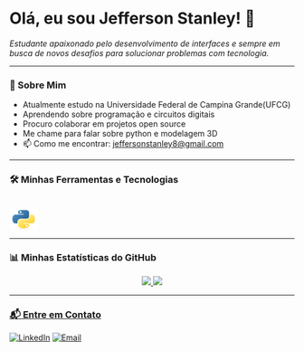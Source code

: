 # Olá, eu sou Jefferson Stanley! 👋

<p align="left">
  <em>Estudante apaixonado pelo desenvolvimento de interfaces e sempre em busca de novos desafios para solucionar problemas com tecnologia.</em>
</p>

---

### 🚀 Sobre Mim
- Atualmente estudo na Universidade Federal de Campina Grande(UFCG)
- Aprendendo sobre programação e circuitos digitais
- Procuro colaborar em projetos open source
- Me chame para falar sobre python e modelagem 3D
- 📫 Como me encontrar: jeffersonstanley8@gmail.com

---

### 🛠️ Minhas Ferramentas e Tecnologias

<div style="display: inline_block"><br>
  <img align="center" alt="Python" height="40" width="50" src="https://raw.githubusercontent.com/devicons/devicon/master/icons/python/python-original.svg">
  </div>

---

### 📊 Minhas Estatísticas do GitHub

<div align="center">
  <a href="https://github.com/[seu-usuario-github]">
  <img height="180em" src="https://github-readme-stats.vercel.app/api?username=[seu-usuario-github]&show_icons=true&theme=dracula&include_all_commits=true&count_private=true"/>
  <img height="180em" src="https://github-readme-stats.vercel.app/api/top-langs/?username=[seu-usuario-github]&layout=compact&langs_count=7&theme=dracula"/>
</div>

---

### 📬 Entre em Contato

[![LinkedIn](https://img.shields.io/badge/LinkedIn-Conecte--se-blue?style=for-the-badge&logo=linkedin)](www.linkedin.com/in/jefferson-stanley-7709b5377)
[![Email](https://img.shields.io/badge/Gmail-Me_envie_um_email-red?style=for-the-badge&logo=gmail)](mailto:jeffersonstanley8@gmail.com)
